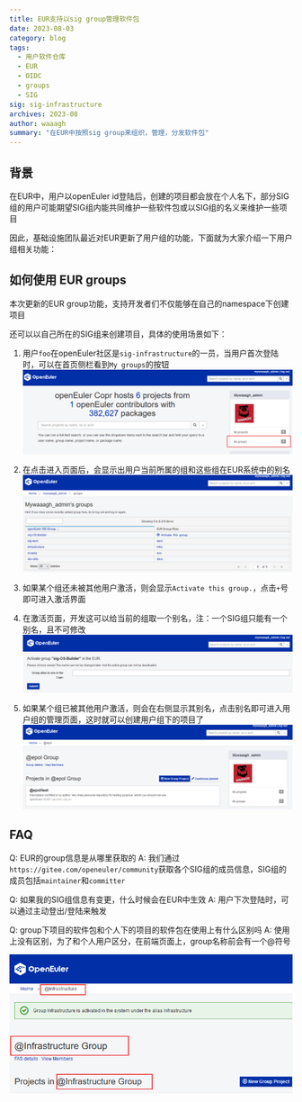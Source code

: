 ```yaml
---
title: EUR支持以sig group管理软件包
date: 2023-08-03
category: blog
tags:
  - 用户软件仓库
  - EUR
  - OIDC
  - groups
  - SIG
sig: sig-infrastructure
archives: 2023-08
author: waaagh
summary: "在EUR中按照sig group来组织，管理，分发软件包"
---
```


## 背景
在EUR中，用户以openEuler id登陆后，创建的项目都会放在个人名下，部分SIG组的用户可能期望SIG组内能共同维护一些软件包或以SIG组的名义来维护一些项目

因此，基础设施团队最近对EUR更新了用户组的功能，下面就为大家介绍一下用户组相关功能：

## 如何使用 EUR groups
本次更新的EUR group功能，支持开发者们不仅能够在自己的namespace下创建项目

还可以以自己所在的SIG组来创建项目，具体的使用场景如下：

1. 用户`foo`在openEuler社区是`sig-infrastructure`的一员，当用户首次登陆时，可以在首页侧栏看到`My groups`的按钮
    ![](./mygroups.png)

1. 在点击进入页面后，会显示出用户当前所属的组和这些组在EUR系统中的别名
    ![](./grouplist.png)

1. 如果某个组还未被其他用户激活，则会显示`Activate this group.`，点击`+`号即可进入激活界面

1. 在激活页面，开发这可以给当前的组取一个别名，注：一个SIG组只能有一个别名，且不可修改
    ![](./activategroup.png)

1. 如果某个组已被其他用户激活，则会在右侧显示其别名，点击别名即可进入用户组的管理页面，这时就可以创建用户组下的项目了
    ![](./grouppage.png)


## FAQ
Q: EUR的group信息是从哪里获取的
A: 我们通过`https://gitee.com/openeuler/community`获取各个SIG组的成员信息，SIG组的成员包括`maintainer`和`committer`

Q: 如果我的SIG组信息有变更，什么时候会在EUR中生效
A: 用户下次登陆时，可以通过主动登出/登陆来触发

Q: group下项目的软件包和个人下的项目的软件包在使用上有什么区别吗
A: 使用上没有区别，为了和个人用户区分，在前端页面上，group名称前会有一个@符号

![](./groupname.png)

